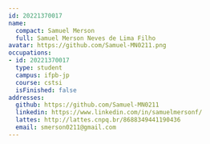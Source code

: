 ```yaml
---
id: 20221370017
name:
  compact: Samuel Merson
  full: Samuel Merson Neves de Lima Filho
avatar: https://github.com/Samuel-MN0211.png
occupations:
- id: 20221370017
  type: student
  campus: ifpb-jp
  course: cstsi
  isFinished: false
addresses:
  github: https://github.com/Samuel-MN0211
  linkedin: https://www.linkedin.com/in/samuelmersonf/
  lattes: http://lattes.cnpq.br/8688349441190436
  email: smerson0211@gmail.com
---
```

